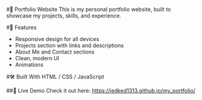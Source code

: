 #💼 Portfolio Website
This is my personal portfolio website, built to showcase my projects, skills, and experience.

#🚀 Features
- Responsive design for all devices
- Projects section with links and descriptions
- About Me and Contact sections
- Clean, modern UI
- Animations

#🛠️ Built With
HTML / CSS / JavaScript

##📍 Live Demo
Check it out here: https://jedked1313.github.io/my_portfolio/
